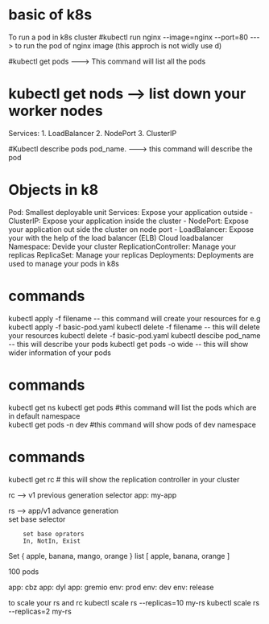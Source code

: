 
# basic of k8s
To run a pod in k8s cluster
#kubectl run nginx --image=nginx --port=80 ---> to run the pod of nginx image (this approch is not widly use	d)


#kubectl get pods  ---> This command will list all the pods
# kubectl get nods --> list down your worker nodes


Services:
	1. LoadBalancer 
	2. NodePort 
	3. ClusterIP
 
#Kubectl describe pods pod_name. ---> this command will describe the pod 


# Objects in k8

Pod: Smallest deployable unit 
Services: Expose your application outside 
    - ClusterIP: Expose your application inside the cluster 
    - NodePort: Expose your application out side the cluster on node port 
    - LoadBalancer: Expose your with the help of the load balancer (ELB)  Cloud loadbalancer
Namespace: Devide your cluster 
ReplicationController: Manage your replicas 
ReplicaSet: Manage your replicas
Deployments: Deployments are used to manage your pods in k8s 



# commands
kubectl apply -f filename  --  this command will create your resources 
for e.g
    kubectl apply -f basic-pod.yaml
kubectl delete -f filename -- this will delete your resources
    kubectl delete -f basic-pod.yaml 
kubectl descibe pod_name -- this will describe your pods 
kubectl get pods -o wide -- this will show wider information of your pods


# commands
kubectl get ns
kubectl get pods  #this command will list the pods which are in default namespace  
kubectl get pods -n dev #this command will show pods of dev namespace



# commands 
kubectl get rc  # this will show the replication controller in your cluster



rc --> v1
        previous generation
        selector
            app: my-app 

rs  --> app/v1 
        advance generation   
        set base selector 
        
        set base oprators
        In, NotIn, Exist


Set { apple, banana, mango, orange }
list [ apple, banana, orange ]


100 pods

app: cbz
app: dyl
app: gremio
env: prod
env: dev
env: release


to scale your rs and rc 
kubectl scale rs --replicas=10 my-rs
kubectl scale rs --replicas=2 my-rs